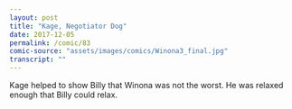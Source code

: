 ```yaml
---
layout: post
title: "Kage, Negotiator Dog"
date: 2017-12-05
permalink: /comic/83
comic-source: "assets/images/comics/Winona3_final.jpg"
transcript: ""
---
```


Kage helped to show Billy that Winona was not the worst. He was relaxed enough that Billy could relax.
